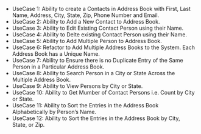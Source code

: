 - UseCase 1: Ability to create a Contacts in Address Book with First, Last Name, Address, City, State, Zip, Phone Number and Email.
- UseCase 2: Ability to Add a New Contact to Address Book.
- UseCase 3: Ability to Edit Existing Contact Person using their Name.
- UseCase 4: Ability to Delte existing Contact Person using their Name.
- UseCase 5: Ability to Add Multiple Person to Address Book.
- UseCase 6: Refactor to Add Multiple Address Books to the System. Each Address Book has a Unique Name.
- UseCase 7: Ability to Ensure there is no Duplicate Entry of the Same Person in a Particular Address Book.
- UseCase 8: Ability to Search Person in a City or State Across the Multiple Address Book.
- UseCase 9: Ability to View Persons by City or State.
- UseCase 10: Ability to Get Mumber of Contact Persons i.e. Count by City or State.
- UseCase 11: Ability to Sort the Entries in the Address Book Alphabetically by Person’s Name.
- UseCase 12: Ability to Sort the Entries in the Address Book by City, State, or Zip.